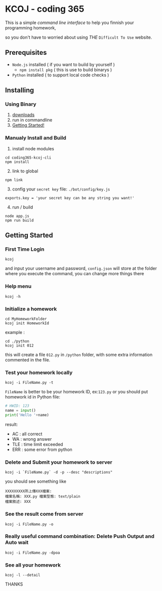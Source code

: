 # KCOJ - coding 365
This is a simple _command line interface_ to help you finnish your programming homework, 

so you don't have to worried about using _THE_ `Difficult To Use` website.

## Prerequisites
* `Node.js` installed ( if you want to build by yourself )
  - `npm install pkg` ( this is use to build binarys )
* `Python` installed  ( to support local code checks )
## Installing
### Using Binary
1. [downloads](https://github.com/chiuhans111/coding365-kcoj-cli/releases)
2. run in commandline
3. [Getting Started!](#getting-started)
### Manualy Install and Build
1. install node modules
```
cd coding365-kcoj-cli
npm install
```
2. link to global
```
npm link
```
3. config your `secret key`
file: `./bot/config/key.js`
```
exports.key = 'your secret key can be any string you want!'
```
4. run / build
```
node app.js
npm run build
```
## Getting Started
### First Time Login
```
kcoj
```
and input your username and password, 
`config.json` will store at the folder where you execute the command,
you can change more things there

### Help menu
```
kcoj -h
```
### Initialize a homework
```
cd MyHomeworkFolder
kcoj init HomeworkId
```
example :
```
cd ./python
kcoj init 012
```
this will create a file `012.py` in `/python` folder,
with some extra information commented in the file.
### Test your homework locally
```
kcoj -i FileName.py -t
```
`FileName` is better to be your homework ID, ex:`123.py`
or you should put homework id in Python file:
``` python
# HWID: 123
name = input()
print('Hello '+name)
```
result: 
- AC : all correct
- WA : wrong answer
- TLE : time limit exceeded
- ERR : some error from python
### Delete and Submit your homework to server
```
kcoj -i `FileName.py` -d -p --desc "descriptions"
```
you should see something like
```
XXXXXXXXX所上傳XXX檔案:
檔案名稱: XXX.py 檔案型態: text/plain
檔案敘述: XXX
```
### See the result come from server
```
kcoj -i FileName.py -o
```
### Really useful command combination: Delete Push Output and Auto wait
```
kcoj -i FileName.py -dpoa
```
### See all your homework
```
kcoj -l --detail
```



THANKS
